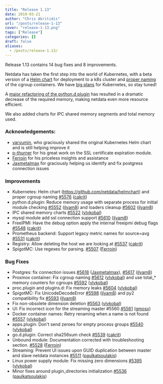 ```yaml
---
title: "Release 1.13"
date: 2019-03-21
author: "Chris Akritidis"
url: "/posts/release-1-13"
cover: "release-1-13.png"
tags: ["Release"]
categories: []
draft: false
aliases: 
  - /posts/release-1.13/
---
```


Release 1.13 contains 14 bug fixes and 8 improvements.

Netdata has taken the first step into the world of Kubernetes, with a beta version of a [Helm chart](https://github.com/netdata/helmchart) for deployment to a k8s cluster and [proper naming](https://github.com/netdata/netdata/pull/5576) of the cgroup containers. We have [big plans](https://github.com/netdata/netdata/issues/5392) for Kubernetes, so stay tuned!

A [major refactoring of the python.d plugin](https://github.com/netdata/netdata/pull/5552) has resulted in a dramatic decrease of the required memory, making netdata even more resource efficient.

We also added charts for IPC shared memory segments and total memory used.

<!--more-->

### Acknowledgements:

- [varyumin](https://github.com/varyumin), who graciously shared the original Kubernetes Helm chart and is still helping improve it
- [p-thurner](https://github.com/p-thurner) for his great work on the SSL certificate expiration module. 
- [Ferroin](https://github.com/Ferroin) for his priceless insights and assistance
- [Jaxmetalmax](https://github.com/Jaxmetalmax) for graciously helping us identify and fix postgress connection issues

### Improvements

- Kubernetes: Helm chart (https://github.com/netdata/helmchart) and proper cgroup naming [\#5576](https://github.com/netdata/netdata/pull/5576) ([cakrit](https://github.com/cakrit))
- python.d.plugin: Reduce memory usage with separate process for initial module checking [\#5552](https://github.com/netdata/netdata/pull/5552) ([ilyam8](https://github.com/ilyam8)) and  loaders cleanup [\#5602](https://github.com/netdata/netdata/pull/5602) ([ilyam8](https://github.com/ilyam8))
- IPC shared memory charts [\#5522](https://github.com/netdata/netdata/pull/5522) ([vlvkobal](https://github.com/vlvkobal))
- mysql module add ssl connection support [\#5610](https://github.com/netdata/netdata/pull/5610) ([ilyam8](https://github.com/ilyam8))
- FreeIPMI: Have the debug option apply the internal freeipmi debug flags [\#5548](https://github.com/netdata/netdata/pull/5548) ([cakrit](https://github.com/cakrit))
- Prometheus backend: Support legacy metric names for source=avg [\#5531](https://github.com/netdata/netdata/pull/5531) ([cakrit](https://github.com/cakrit))
- Registry: Allow deleting the host we are looking at [\#5537](https://github.com/netdata/netdata/pull/5537) ([cakrit](https://github.com/cakrit))
- SpigotMC:  Use regexes for parsing. [\#5507](https://github.com/netdata/netdata/pull/5507) ([Ferroin](https://github.com/Ferroin))

### Bug Fixes

- Postgres: fix connection issues [\#5618](https://github.com/netdata/netdata/pull/5618) ([Jaxmetalmax](https://github.com/Jaxmetalmax)), [\#5617](https://github.com/netdata/netdata/pull/5617) ([ilyam8](https://github.com/ilyam8))
- Proxmox container: Fix cgroup naming [\#5612](https://github.com/netdata/netdata/pull/5612) ([vlvkobal](https://github.com/vlvkobal)) and use total\_\* memory counters for cgroups [\#5592](https://github.com/netdata/netdata/pull/5592) ([vlvkobal](https://github.com/vlvkobal))
- proc.plugin and plugins.d: Fix memory leaks [\#5604](https://github.com/netdata/netdata/pull/5604) ([vlvkobal](https://github.com/vlvkobal))
- SpigotMC: Fix UnicodeDecodeError  [\#5598](https://github.com/netdata/netdata/pull/5598) ([ilyam8](https://github.com/ilyam8)) and py2 compatibility fix [\#5593](https://github.com/netdata/netdata/pull/5593) ([ilyam8](https://github.com/ilyam8))
- Fix non-obsolete dimension deletion [\#5563](https://github.com/netdata/netdata/pull/5563) ([vlvkobal](https://github.com/vlvkobal))
- UI: Fix incorrect icon for the streaming master \#5560 [\#5561](https://github.com/netdata/netdata/pull/5561) ([gmosx](https://github.com/gmosx))
- Docker container names: Retry renaming when a name is not found [\#5557](https://github.com/netdata/netdata/pull/5557) ([vlvkobal](https://github.com/vlvkobal))
- apps.plugin: Don't send zeroes for empty process groups [\#5540](https://github.com/netdata/netdata/pull/5540) ([vlvkobal](https://github.com/vlvkobal))
- go.d.plugin: Correct sha256sum check [\#5539](https://github.com/netdata/netdata/pull/5539) ([cakrit](https://github.com/cakrit))
- Unbound module: Documentation corrected with troubleshooting section. [\#5528](https://github.com/netdata/netdata/pull/5528) ([Ferroin](https://github.com/Ferroin))
- Streaming: Prevent UI issues upon GUID duplication between master and slave netdata instances [\#5511](https://github.com/netdata/netdata/pull/5511) ([paulkatsoulakis](https://github.com/paulkatsoulakis))
- Linux power supply module: Fix missing zero dimensions  [\#5395](https://github.com/netdata/netdata/pull/5395) ([vlvkobal](https://github.com/vlvkobal))
- Minor fixes around plugin\_directories initialization [\#5536](https://github.com/netdata/netdata/pull/5536) ([paulkatsoulakis](https://github.com/paulkatsoulakis))
